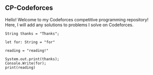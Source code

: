 ## CP-Codeforces

Hello! Welcome to my Codeforces competitive programming repository! Here, I will add any solutions to problems I solve on Codeforces.

```
String thanks = "Thanks";

let for: String = "for"

reading = "reading!"

System.out.print(thanks);
Console.Write(for);
print(reading)
```
